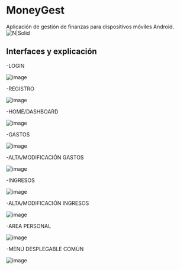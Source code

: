 # MoneyGest
Aplicación de gestión de finanzas para dispositivos móviles Android.
![N|Solid](https://user-images.githubusercontent.com/49002900/140368276-9fe0901b-b281-4844-bcd2-6150e18e4d74.png)

## Interfaces y explicación

-LOGIN

![image](https://user-images.githubusercontent.com/91323674/140921511-d4c85323-e65e-4cd4-8650-0a0727ec2632.png)

-REGISTRO

![image](https://user-images.githubusercontent.com/91323674/140921550-b23e8400-4bad-4495-a261-a404c11f0564.png)

-HOME/DASHBOARD

![image](https://user-images.githubusercontent.com/91323674/140921593-7e8538d1-152a-422b-a58f-5ab8955855c1.png)

-GASTOS

![image](https://user-images.githubusercontent.com/91323674/140921635-e61e5266-7ace-4189-994c-65ff6f3c1562.png)

-ALTA/MODIFICACIÓN GASTOS

![image](https://user-images.githubusercontent.com/91323674/140921672-8f438ed4-6fdb-4032-aac2-7a1629b28d23.png)

-INGRESOS

![image](https://user-images.githubusercontent.com/91323674/140921699-1ed854dd-4f6a-47a8-86fd-aa41ff3b9247.png)

-ALTA/MODIFICACIÓN INGRESOS

![image](https://user-images.githubusercontent.com/91323674/140921721-0ab603d5-fef0-4a6f-bc07-4c46f0b70f6c.png)

-AREA PERSONAL

![image](https://user-images.githubusercontent.com/91323674/140921750-c4cb6a16-3194-48f9-b6cf-9c5bf1def821.png)

-MENÚ DESPLEGABLE COMÚN

![image](https://user-images.githubusercontent.com/91323674/140921767-d5d14801-a59f-4a4f-b2b9-2f2ed15f0020.png)











